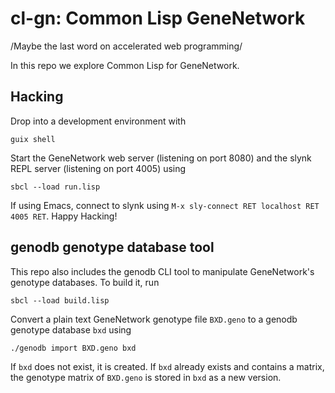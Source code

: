 # cl-gn: Common Lisp GeneNetwork

/Maybe the last word on accelerated web programming/

In this repo we explore Common Lisp for GeneNetwork.

## Hacking

Drop into a development environment with
```
guix shell
```
Start the GeneNetwork web server (listening on port 8080) and the slynk REPL server
(listening on port 4005) using
```
sbcl --load run.lisp
```
If using Emacs, connect to slynk using `M-x sly-connect RET localhost RET 4005
RET`. Happy Hacking!

## genodb genotype database tool

This repo also includes the genodb CLI tool to manipulate
GeneNetwork's genotype databases. To build it, run
```
sbcl --load build.lisp
```
Convert a plain text GeneNetwork genotype file `BXD.geno` to a genodb
genotype database `bxd` using
```
./genodb import BXD.geno bxd
```
If `bxd` does not exist, it is created. If `bxd` already exists and
contains a matrix, the genotype matrix of `BXD.geno` is stored in
`bxd` as a new version.

